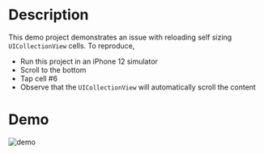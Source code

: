 # Description
This demo project demonstrates an issue with reloading self sizing `UICollectionView` cells. To reproduce,

- Run this project in an iPhone 12 simulator
- Scroll to the bottom
- Tap cell #6
- Observe that the `UICollectionView` will automatically scroll the content

# Demo
![demo](demo.gif)